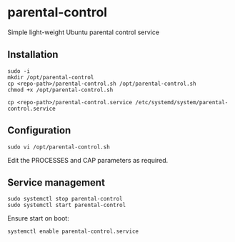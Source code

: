 # parental-control
Simple light-weight Ubuntu parental control service

## Installation

```
sudo -i
mkdir /opt/parental-control
cp <repo-path>/parental-control.sh /opt/parental-control.sh
chmod +x /opt/parental-control.sh

cp <repo-path>/parental-control.service /etc/systemd/system/parental-control.service
```

## Configuration
```
sudo vi /opt/parental-control.sh
```

Edit the PROCESSES and CAP parameters as required.

## Service management
```
sudo systemctl stop parental-control
sudo systemctl start parental-control
```

Ensure start on boot:

```
systemctl enable parental-control.service
```
